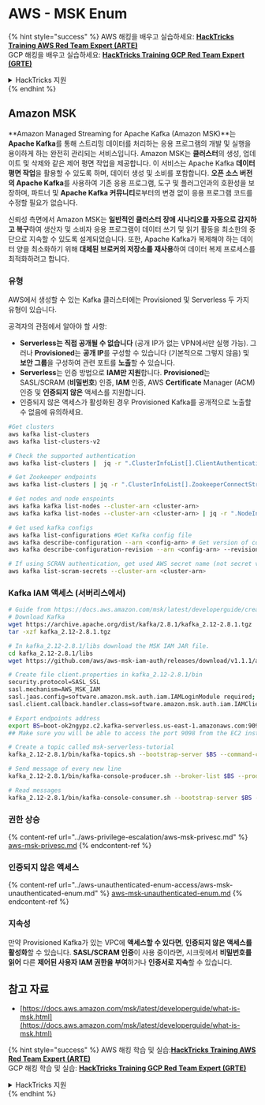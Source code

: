# AWS - MSK Enum

{% hint style="success" %}
AWS 해킹을 배우고 실습하세요: <img src="/.gitbook/assets/image.png" alt="" data-size="line">[**HackTricks Training AWS Red Team Expert (ARTE)**](https://training.hacktricks.xyz/courses/arte)<img src="/.gitbook/assets/image.png" alt="" data-size="line">\
GCP 해킹을 배우고 실습하세요: <img src="/.gitbook/assets/image (2).png" alt="" data-size="line">[**HackTricks Training GCP Red Team Expert (GRTE)**<img src="/.gitbook/assets/image (2).png" alt="" data-size="line">](https://training.hacktricks.xyz/courses/grte)

<details>

<summary>HackTricks 지원</summary>

* [**구독 요금제**](https://github.com/sponsors/carlospolop)를 확인하세요!
* 💬 [**Discord 그룹**](https://discord.gg/hRep4RUj7f) 또는 [**텔레그램 그룹**](https://t.me/peass)에 **가입**하거나 **트위터** 🐦 [**@hacktricks\_live**](https://twitter.com/hacktricks\_live)**를 팔로우**하세요.
* **HackTricks** 및 **HackTricks Cloud** 깃허브 저장소에 PR을 제출하여 해킹 트릭을 공유하세요.

</details>
{% endhint %}

## Amazon MSK

**Amazon Managed Streaming for Apache Kafka (Amazon MSK)**는 **Apache Kafka**를 통해 스트리밍 데이터를 처리하는 응용 프로그램의 개발 및 실행을 용이하게 하는 완전히 관리되는 서비스입니다. Amazon MSK는 **클러스터**의 생성, 업데이트 및 삭제와 같은 제어 평면 작업을 제공합니다.
이 서비스는 Apache Kafka **데이터 평면 작업**을 활용할 수 있도록 하며, 데이터 생성 및 소비를 포함합니다. **오픈 소스 버전의 Apache Kafka**를 사용하여 기존 응용 프로그램, 도구 및 플러그인과의 호환성을 보장하며, 파트너 및 **Apache Kafka 커뮤니티**로부터의 변경 없이 응용 프로그램 코드를 수정할 필요가 없습니다.

신뢰성 측면에서 Amazon MSK는 **일반적인 클러스터 장애 시나리오를 자동으로 감지하고 복구**하여 생산자 및 소비자 응용 프로그램이 데이터 쓰기 및 읽기 활동을 최소한의 중단으로 지속할 수 있도록 설계되었습니다. 또한, Apache Kafka가 복제해야 하는 데이터 양을 최소화하기 위해 **대체된 브로커의 저장소를 재사용**하여 데이터 복제 프로세스를 최적화하려고 합니다.

### **유형**

AWS에서 생성할 수 있는 Kafka 클러스터에는 Provisioned 및 Serverless 두 가지 유형이 있습니다.

공격자의 관점에서 알아야 할 사항:

* **Serverless는 직접 공개될 수 없습니다** (공개 IP가 없는 VPN에서만 실행 가능). 그러나 **Provisioned**는 **공개 IP**를 구성할 수 있습니다 (기본적으로 그렇지 않음) 및 **보안 그룹**을 구성하여 관련 포트를 **노출**할 수 있습니다.
* **Serverless**는 인증 방법으로 **IAM만 지원**합니다. **Provisioned**는 SASL/SCRAM (**비밀번호**) 인증, **IAM** 인증, AWS **Certificate** Manager (ACM) 인증 및 **인증되지 않은** 액세스를 지원합니다.
* 인증되지 않은 액세스가 활성화된 경우 Provisioned Kafka를 공개적으로 노출할 수 없음에 유의하세요.
```bash
#Get clusters
aws kafka list-clusters
aws kafka list-clusters-v2

# Check the supported authentication
aws kafka list-clusters |  jq -r ".ClusterInfoList[].ClientAuthentication"

# Get Zookeeper endpoints
aws kafka list-clusters | jq -r ".ClusterInfoList[].ZookeeperConnectString, .ClusterInfoList[].ZookeeperConnectStringTls"

# Get nodes and node enspoints
aws kafka kafka list-nodes --cluster-arn <cluster-arn>
aws kafka kafka list-nodes --cluster-arn <cluster-arn> | jq -r ".NodeInfoList[].BrokerNodeInfo.Endpoints" # Get endpoints

# Get used kafka configs
aws kafka list-configurations #Get Kafka config file
aws kafka describe-configuration --arn <config-arn> # Get version of config
aws kafka describe-configuration-revision --arn <config-arn> --revision <version> # Get content of config version

# If using SCRAN authentication, get used AWS secret name (not secret value)
aws kafka list-scram-secrets --cluster-arn <cluster-arn>
```
### Kafka IAM 액세스 (서버리스에서)
```bash
# Guide from https://docs.aws.amazon.com/msk/latest/developerguide/create-serverless-cluster.html
# Download Kafka
wget https://archive.apache.org/dist/kafka/2.8.1/kafka_2.12-2.8.1.tgz
tar -xzf kafka_2.12-2.8.1.tgz

# In kafka_2.12-2.8.1/libs download the MSK IAM JAR file.
cd kafka_2.12-2.8.1/libs
wget https://github.com/aws/aws-msk-iam-auth/releases/download/v1.1.1/aws-msk-iam-auth-1.1.1-all.jar

# Create file client.properties in kafka_2.12-2.8.1/bin
security.protocol=SASL_SSL
sasl.mechanism=AWS_MSK_IAM
sasl.jaas.config=software.amazon.msk.auth.iam.IAMLoginModule required;
sasl.client.callback.handler.class=software.amazon.msk.auth.iam.IAMClientCallbackHandler

# Export endpoints address
export BS=boot-ok2ngypz.c2.kafka-serverless.us-east-1.amazonaws.com:9098
## Make sure you will be able to access the port 9098 from the EC2 instance (check VPS, subnets and SG)

# Create a topic called msk-serverless-tutorial
kafka_2.12-2.8.1/bin/kafka-topics.sh --bootstrap-server $BS --command-config client.properties --create --topic msk-serverless-tutorial --partitions 6

# Send message of every new line
kafka_2.12-2.8.1/bin/kafka-console-producer.sh --broker-list $BS --producer.config client.properties --topic msk-serverless-tutorial

# Read messages
kafka_2.12-2.8.1/bin/kafka-console-consumer.sh --bootstrap-server $BS --consumer.config client.properties --topic msk-serverless-tutorial --from-beginning
```
### 권한 상승

{% content-ref url="../aws-privilege-escalation/aws-msk-privesc.md" %}
[aws-msk-privesc.md](../aws-privilege-escalation/aws-msk-privesc.md)
{% endcontent-ref %}

### 인증되지 않은 액세스

{% content-ref url="../aws-unauthenticated-enum-access/aws-msk-unauthenticated-enum.md" %}
[aws-msk-unauthenticated-enum.md](../aws-unauthenticated-enum-access/aws-msk-unauthenticated-enum.md)
{% endcontent-ref %}

### 지속성

만약 Provisioned Kafka가 있는 VPC에 **액세스할 수 있다면**, **인증되지 않은 액세스를 활성화**할 수 있습니다. **SASL/SCRAM 인증**이 사용 중이라면, 시크릿에서 **비밀번호를 읽어** 다른 **제어된 사용자 IAM 권한을 부여**하거나 **인증서로 지속**할 수 있습니다.

## 참고 자료

* [https://docs.aws.amazon.com/msk/latest/developerguide/what-is-msk.html](https://docs.aws.amazon.com/msk/latest/developerguide/what-is-msk.html)

{% hint style="success" %}
AWS 해킹 학습 및 실습:<img src="/.gitbook/assets/image.png" alt="" data-size="line">[**HackTricks Training AWS Red Team Expert (ARTE)**](https://training.hacktricks.xyz/courses/arte)<img src="/.gitbook/assets/image.png" alt="" data-size="line">\
GCP 해킹 학습 및 실습: <img src="/.gitbook/assets/image (2).png" alt="" data-size="line">[**HackTricks Training GCP Red Team Expert (GRTE)**<img src="/.gitbook/assets/image (2).png" alt="" data-size="line">](https://training.hacktricks.xyz/courses/grte)

<details>

<summary>HackTricks 지원</summary>

* [**구독 요금제**](https://github.com/sponsors/carlospolop)를 확인하세요!
* 💬 [**디스코드 그룹**](https://discord.gg/hRep4RUj7f) 또는 [**텔레그램 그룹**](https://t.me/peass)에 **가입**하거나 **트위터** 🐦 [**@hacktricks\_live**](https://twitter.com/hacktricks\_live)**를 팔로우**하세요.
* **HackTricks** 및 **HackTricks Cloud** 깃허브 저장소에 PR을 제출하여 해킹 트릭을 **공유**하세요.

</details>
{% endhint %}
